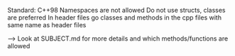 Standard: C++98
Namespaces are not allowed
Do not use structs, classes are preferred
In header files go classes and methods in the cpp files with same name as header files

--> Look at SUBJECT.md for more details and which methods/functions are allowed